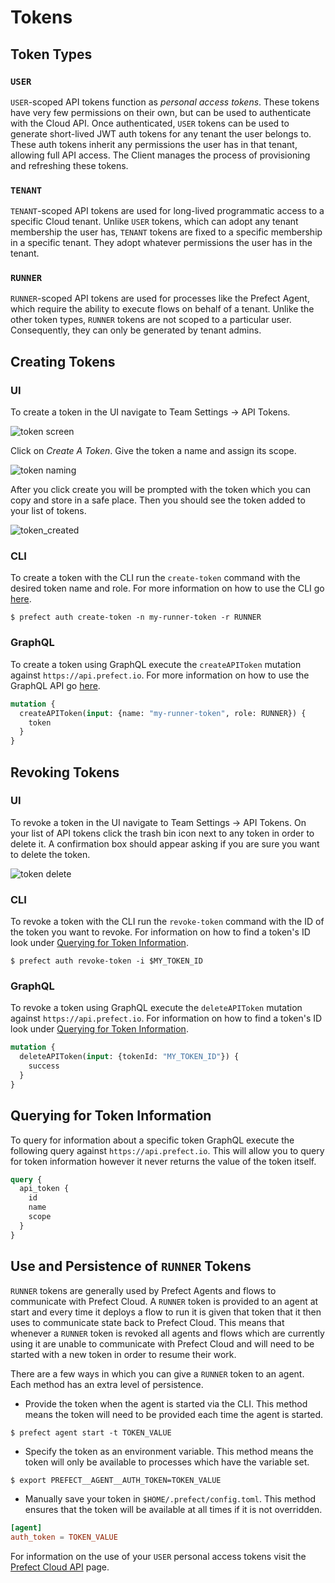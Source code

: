 # Tokens

## Token Types

### `USER`

`USER`-scoped API tokens function as _personal access tokens_. These tokens have very few permissions on their own, but can be used to authenticate with the Cloud API. Once authenticated, `USER` tokens can be used to generate short-lived JWT auth tokens for any tenant the user belongs to. These auth tokens inherit any permissions the user has in that tenant, allowing full API access. The Client manages the process of provisioning and refreshing these tokens.

### `TENANT`

`TENANT`-scoped API tokens are used for long-lived programmatic access to a specific Cloud tenant. Unlike `USER` tokens, which can adopt any tenant membership the user has, `TENANT` tokens are fixed to a specific membership in a specific tenant. They adopt whatever permissions the user has in the tenant.

### `RUNNER`

`RUNNER`-scoped API tokens are used for processes like the Prefect Agent, which require the ability to execute flows on behalf of a tenant. Unlike the other token types, `RUNNER` tokens are not scoped to a particular user. Consequently, they can only be generated by tenant admins.

## Creating Tokens

### UI

To create a token in the UI navigate to Team Settings -> API Tokens.

![token screen](/token_screen.png)

Click on _Create A Token_. Give the token a name and assign its scope.

![token naming](/token_naming.png)

After you click create you will be prompted with the token which you can copy and store in a safe place. Then you should see the token added to your list of tokens.

![token_created](/token_created.png)

### CLI

To create a token with the CLI run the `create-token` command with the desired token name and role. For more information on how to use the CLI go [here](cli.html).

```
$ prefect auth create-token -n my-runner-token -r RUNNER
```

### GraphQL

To create a token using GraphQL execute the `createAPIToken` mutation against `https://api.prefect.io`. For more information on how to use the GraphQL API go [here](api.html).

```graphql
mutation {
  createAPIToken(input: {name: "my-runner-token", role: RUNNER}) {
    token
  }
}
```

## Revoking Tokens

### UI

To revoke a token in the UI navigate to Team Settings -> API Tokens. On your list of API tokens click the trash bin icon next to any token in order to delete it. A confirmation box should appear asking if you are sure you want to delete the token.

![token delete](/token_delete.png)

### CLI

To revoke a token with the CLI run the `revoke-token` command with the ID of the token you want to revoke. For information on how to find a token's ID look under [Querying for Token Information](tokens.html#querying-for-token-information).

```
$ prefect auth revoke-token -i $MY_TOKEN_ID
```

### GraphQL

To revoke a token using GraphQL execute the `deleteAPIToken` mutation against `https://api.prefect.io`. For information on how to find a token's ID look under [Querying for Token Information](tokens.html#querying-for-token-information).

```graphql
mutation {
  deleteAPIToken(input: {tokenId: "MY_TOKEN_ID"}) {
    success
  }
}
```

## Querying for Token Information

To query for information about a specific token GraphQL execute the following query against `https://api.prefect.io`. This will allow you to query for token information however it never returns the value of the token itself.

```graphql
query {
  api_token {
    id
    name
    scope
  }
}
```

## Use and Persistence of `RUNNER` Tokens

`RUNNER` tokens are generally used by Prefect Agents and flows to communicate with Prefect Cloud. A `RUNNER` token is provided to an agent at start and every time it deploys a flow to run it is given that token that it then uses to communicate state back to Prefect Cloud. This means that whenever a `RUNNER` token is revoked all agents and flows which are currently using it are unable to communicate with Prefect Cloud and will need to be started with a new token in order to resume their work.

There are a few ways in which you can give a `RUNNER` token to an agent. Each method has an extra level of persistence.

- Provide the token when the agent is started via the CLI. This method means the token will need to be provided each time the agent is started.

```
$ prefect agent start -t TOKEN_VALUE
```

- Specify the token as an environment variable. This method means the token will only be available to processes which have the variable set.

```bash
$ export PREFECT__AGENT__AUTH_TOKEN=TOKEN_VALUE
```

- Manually save your token in `$HOME/.prefect/config.toml`. This method ensures that the token will be available at all times if it is not overridden.

```toml
[agent]
auth_token = TOKEN_VALUE
```

For information on the use of your `USER` personal access tokens visit the [Prefect Cloud API](api.html) page.
